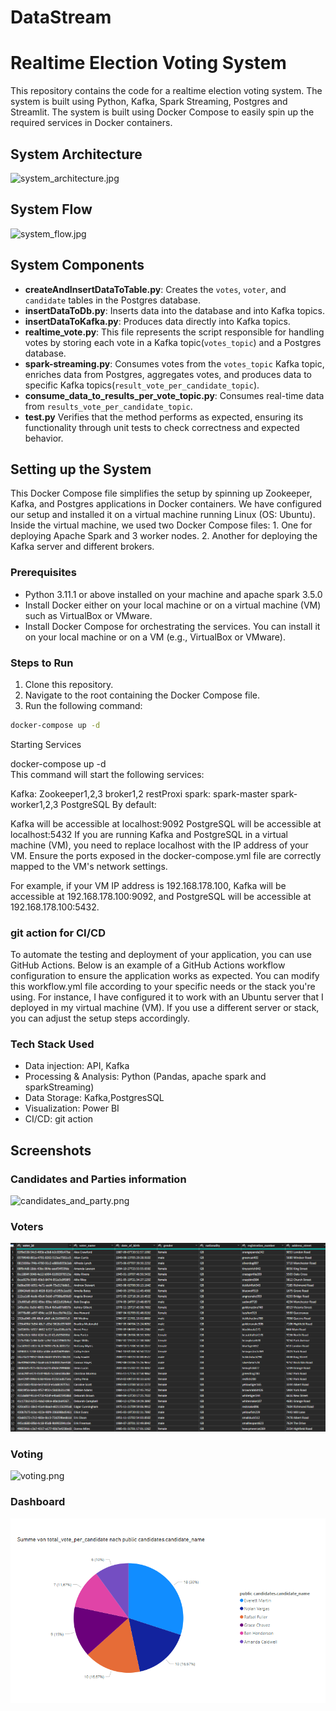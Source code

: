 # DataStream
Realtime Election Voting System
===============================

This repository contains the code for a realtime election voting system. The system is built using Python, Kafka, Spark Streaming, Postgres and Streamlit. The system is built using Docker Compose to easily spin up the required services in Docker containers.

## System Architecture
![system_architecture.jpg](images%2Fsystem_architecture.jpg)

## System Flow
![system_flow.jpg](images%2Fsystem_flow.jpg)

## System Components
- **createAndInsertDataToTable.py**: Creates the `votes`, `voter`, and `candidate` tables in the Postgres database. 
- **insertDataToDb.py**: Inserts data into the database and into Kafka topics.
- **insertDataToKafka.py**: Produces data directly into Kafka topics.
- **realtime_vote.py**: This file represents the script responsible for handling votes by storing each vote in a Kafka topic(`votes_topic`) and a Postgres database.
- **spark-streaming.py**: Consumes votes from the `votes_topic` Kafka topic, enriches data from Postgres, aggregates votes, and produces data to specific Kafka topics(`result_vote_per_candidate_topic`).
- **consume_data_to_results_per_vote_topic.py**: Consumes real-time data from `results_vote_per_candidate_topic`.
- **test.py** Verifies that the method performs as expected, ensuring its functionality through unit tests to check correctness and expected behavior.

## Setting up the System
This Docker Compose file simplifies the setup by spinning up Zookeeper, Kafka, and Postgres applications in Docker containers. 
We have configured our setup and installed it on a virtual machine running Linux (OS: Ubuntu). 
Inside the virtual machine, we used two Docker Compose files: 1. One for deploying Apache Spark and 3 worker nodes. 2.
Another for deploying the Kafka server and different brokers.


### Prerequisites
- Python 3.11.1 or above installed on your machine and apache spark 3.5.0
- Install Docker either on your local machine or on a virtual machine (VM) such as VirtualBox or VMware.
- Install Docker Compose for orchestrating the services. You can install it on your local machine or on a VM (e.g., VirtualBox or VMware).


### Steps to Run
1. Clone this repository.
2. Navigate to the root containing the Docker Compose file.
3. Run the following command:

```bash
docker-compose up -d
```
Starting Services

docker-compose up -d  
This command will start the following services:

Kafka:
Zookeeper1,2,3
broker1,2
restProxi
spark:
spark-master
spark-worker1,2,3
PostgreSQL
By default:

Kafka will be accessible at localhost:9092
PostgreSQL will be accessible at localhost:5432
If you are running Kafka and PostgreSQL in a virtual machine (VM), you need to replace localhost with the IP address of your VM. Ensure the ports exposed in the docker-compose.yml file are correctly mapped to the VM's network settings.

For example, if your VM IP address is 192.168.178.100, Kafka will be accessible at 192.168.178.100:9092, and PostgreSQL will be accessible at 192.168.178.100:5432.

### git action for CI/CD
To automate the testing and deployment of your application, you can use GitHub Actions. Below is an example of a GitHub Actions workflow configuration to ensure the application works as expected.
You can modify this workflow.yml file according to your specific needs or the stack you're using. For instance, I have configured it to work with an Ubuntu server that I deployed in my virtual machine (VM). If you use a different server or stack, you can adjust the setup steps accordingly.

### Tech Stack Used
- Data injection: API, Kafka
- Processing & Analysis: Python (Pandas, apache spark and sparkStreaming)
- Data Storage: Kafka,PostgresSQL
- Visualization: Power BI
- CI/CD: git action


## Screenshots
### Candidates and Parties information
![candidates_and_party.png](images/candidates_and_party.png)
### Voters
![voters.png](image%2Fvoters.png)

### Voting
![voting.png](images%2Fvoting.png)

### Dashboard
![dashboard.png](image%2Fdashboard.png)


